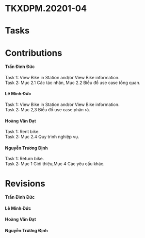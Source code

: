 # TKXDPM.20201-04
<H1>Tasks</H1>

<H1>Contributions</H1>

<H4>Trần Đình Đức</H4>
  <div>Task 1: View Bike in Station and/or View Bike information.<br>
  Task 2: Mục 2.1 Các tác nhân, Mục 2.2 Biểu đồ use case tổng quan.</Div>
<H4>Lê Minh Đức</H4>
  <Div>Task 1: View Bike in Station and/or View Bike information.<br>
  Task 2: Mục 2,3 Biểu đồ use case phân rã.</Div>
<H4>Hoàng Văn Đạt</H4>
  <Div>Task 1: Rent bike.<br>
  Task 2: Mục 2.4 Quy trình nghiệp vụ.</Div>
<H4>Nguyễn Trương Định</H4>
  <Div>Task 1: Return bike.<br>
  Task 2: Mục 1 Giới thiệu,Mục 4 Các yêu cầu khác.</Div>

<H1>Revisions</H1>

<H4>Trần Đình Đức</H4>

<H4>Lê Minh Đức</H4>

<H4>Hoàng Văn Đạt</H4>

<H4>Nguyễn Trương Định</H4>


